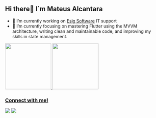 ## Hi there👋 I´m Mateus Alcantara
- 🔭 I’m currently working on <a href = "https://www.linkedin.com/company/esigsoftware/">Esig Software<a/> IT support
- 📖 I’m currently focusing on mastering Flutter using the MVVM architecture, writing clean and maintainable code, and improving my skills in state management.

<div>
  <a href="https://github.com/mateusAlcantara-dv" />
  <img height="150em" src="https://github-readme-stats.vercel.app/api?username=mateusAlcantara-dv&theme=github_dark&show_icons=true&rank_icon=github&hide_title=true&include_all_commits=true&count_private=true" />
  <img height="150em" src="https://github-readme-stats.vercel.app/api/top-langs/?username=mateusAlcantara-dv&layout=compact&langs_count=7&theme=dark" />
</div>

### Connect with me!
<div>
  <a href = "mailto:mateus.dv.alcantara@gmail.com"><img src="https://img.shields.io/badge/-Gmail-%23333?style=for-the-badge&logo=gmail&logoColor=white" target="_blank"></a>
  <a href="https://www.linkedin.com/in/mateus-alcantara-dv/" target="_blank"><img src="https://img.shields.io/badge/-LinkedIn-%230077B5?style=for-the-badge&logo=linkedin&logoColor=white" target="_blank"></a>  
</div>
